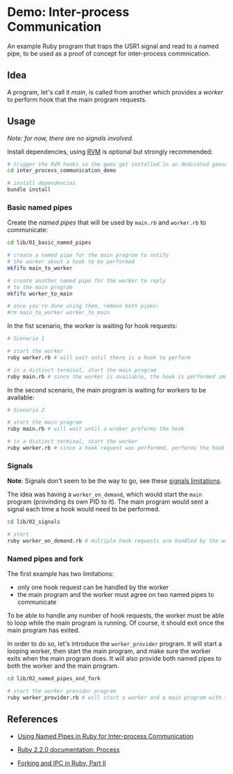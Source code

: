 Demo: Inter-process Communication
=================================

An example Ruby program that traps the USR1 signal and read to a named pipe, to be used as a proof of concept for inter-process commnication.

Idea
----

A program, let's call it _main_, is called from another which provides a _worker_ to perform hook that the main program requests.

Usage
-----

_Note: for now, there are no signals involved._

Install dependencies, using [RVM][rvm] is optional but strongly recommended:

```bash
# trigger the RVM hooks so the gems get installed in an dedicated gemset
cd inter_process_communication_demo

# install dependencies
bundle install
```

  [rvm]: https://rvm.io

### Basic named pipes

Create the _named pipes_ that will be used by `main.rb` and `worker.rb` to communicate:

```bash
cd lib/01_basic_named_pipes

# create a named pipe for the main program to notify
# the worker about a hook to be performed
mkfifo main_to_worker

# create another named pipe for the worker to reply
# to the main program
mkfifo worker_to_main

# once you're done using them, remove both pipes:
#rm main_to_worker worker_to_main
```

In the fist scenario, the worker is waiting for hook requests:

```bash
# Scenario 1

# start the worker
ruby worker.rb # will wait until there is a hook to perform

# in a distinct terminal, start the main program
ruby main.rb # since the worker is available, the hook is performed immediately
```

In the second scenario, the main program is waiting for workers to be available:

```bash
# Scenario 2

# start the main program
ruby main.rb # will wait until a wroker preforms the hook

# in a distinct terminal, start the worker
ruby worker.rb # since a hook request was performed, performs the hook immediately
```

### Signals

**Note**: Signals don't seem to be the way to go, see these [signals limitations][signals].

The idea was having a `worker_on_demand`, which would start the `main` program (provinding its own PID to it).
The main program would sent a signal each time a hook would need to be performed.

```bash
cd lib/02_signals

# start
ruby worker_on_demand.rb # multiple hook requests are handled by the worker
```

### Named pipes and fork

The first example has two limitations:
- only one hook request can be handled by the worker
- the main program and the worker must agree on two named pipes to communicate

To be able to handle any number of hook requests, the worker must be able to loop while the main program is running. Of course, it should exit once the main program has exited.

In order to do so, let's introduce the `worker_provider` program. It will start a looping worker, then start the main program, and make sure the worker exits when the main program does. It will also provide both named pipes to both the worker and the main program.

```bash
cd lib/02_named_pipes_and_fork

# start the worker provider program
ruby worker_provider.rb # will start a worker and a main program with several hooks to perform
```

References
----------

- [Using Named Pipes in Ruby for Inter-process Communication][dix]
- [Ruby 2.2.0 documentation: Process][doc]
- [Forking and IPC in Ruby, Part II][fk]

  [dix]: http://www.pauldix.net/2009/07/using-named-pipes-in-ruby-for-interprocess-communication.html
  [fk]: http://www.sitepoint.com/forking-ipc-ruby-part-ii
  [signals]: https://github.com/gonzalo-bulnes/inter_process_communication_demo/blob/add-signal-handling-to-handle-multiple-hooks/lib/02_signals/on_demand_worker.rb#L48-L56
  [doc]: http://ruby-doc.org/core-2.2.0/Process.html
